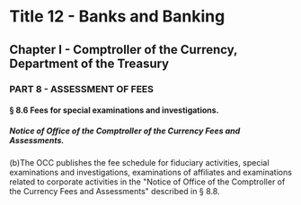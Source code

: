 
# Title 12 - Banks and Banking
## Chapter I - Comptroller of the Currency, Department of the Treasury
### PART 8 - ASSESSMENT OF FEES
#### § 8.6 Fees for special examinations and investigations.
##### Notice of Office of the Comptroller of the Currency Fees and Assessments.

(b)The OCC publishes the fee schedule for fiduciary activities, special examinations and investigations, examinations of affiliates and examinations related to corporate activities in the "Notice of Office of the Comptroller of the Currency Fees and Assessments" described in § 8.8.
